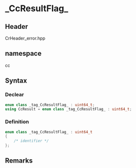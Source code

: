 # \_CcResultFlag\_

## Header
CrHeader_error.hpp

## namespace
cc

## Syntax

### Declear

```C++
enum class _tag_CcResultFlag_ : uint64_t;
using CcResult = enum class _tag_CcResultFlag_ : uint64_t;
```

### Definition

```C++
enum class _tag_CcResultFlag_ : uint64_t
{
	/* identifier */
};
```

## Remarks

